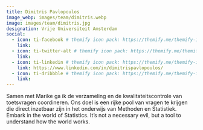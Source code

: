 ```yaml
---
title: Dimitris Pavlopoulos
image_webp: images/team/dimitris.webp
image: images/team/dimitris.jpg
designation: Vrije Universiteit Amsterdam
social:
  - icon: ti-facebook # themify icon pack: https://themify.me/themify-icons
    link:
  - icon: ti-twitter-alt # themify icon pack: https://themify.me/themify-icons
    link:
  - icon: ti-linkedin # themify icon pack: https://themify.me/themify-icons
    link: https://www.linkedin.com/in/dimitrispavlopoulos/
  - icon: ti-dribbble # themify icon pack: https://themify.me/themify-icons
    link:
---
```


Samen met Marike ga ik de verzameling en de kwalitateitscontrole van toetsvragen coordineren. Ons doel is een rijke pool van vragen te krijgen die direct inzetbaar zijn in het onderwijs van Methoden en Statistiek. Embark in the world of Statistics. It’s not a necessary evil, but a tool to understand how the world works.